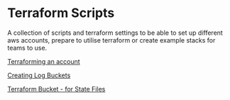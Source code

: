 # Terraform Scripts

A collection of scripts and terraform settings to be able to set up different aws accounts, prepare to utilise terraform or create example stacks for teams to use.

[Terraforming an account](./account-network/README.md)

[Creating Log Buckets](./log-bucket/README.md)

[Terraform Bucket - for State Files](./terraform-bucket/README.md)

